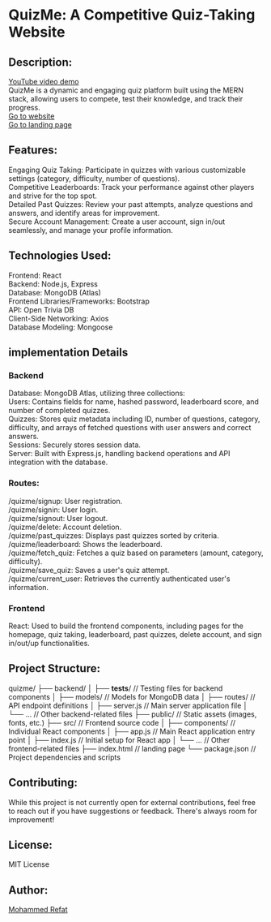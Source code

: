 # QuizMe: A Competitive Quiz-Taking Website

## Description:
[YouTube video demo](https://youtu.be/w0oxf6ZKisI) \
QuizMe is a dynamic and engaging quiz platform built using the MERN stack, allowing users to compete, test their knowledge, and track their progress. \
[Go to website](https://www.mohammedshehata.tech) \
[Go to landing page](https://vsvdsdv.my.canva.site/landingpage)

## Features:
Engaging Quiz Taking: Participate in quizzes with various customizable settings (category, difficulty, number of questions).\
Competitive Leaderboards: Track your performance against other players and strive for the top spot.\
Detailed Past Quizzes: Review your past attempts, analyze questions and answers, and identify areas for improvement.\
Secure Account Management: Create a user account, sign in/out seamlessly, and manage your profile information.

## Technologies Used:
Frontend: React\
Backend: Node.js, Express\
Database: MongoDB (Atlas)\
Frontend Libraries/Frameworks: Bootstrap\
API: Open Trivia DB\
Client-Side Networking: Axios\
Database Modeling: Mongoose

## implementation Details
### Backend
Database: MongoDB Atlas, utilizing three collections: \
Users: Contains fields for name, hashed password, leaderboard score, and number of completed quizzes. \
Quizzes: Stores quiz metadata including ID, number of questions, category, difficulty, and arrays of fetched questions with user answers and correct answers. \
Sessions: Securely stores session data. \
Server: Built with Express.js, handling backend operations and API integration with the database. 
### Routes:
/quizme/signup: User registration. \
/quizme/signin: User login. \
/quizme/signout: User logout. \
/quizme/delete: Account deletion.\
/quizme/past_quizzes: Displays past quizzes sorted by criteria.\
/quizme/leaderboard: Shows the leaderboard.\
/quizme/fetch_quiz: Fetches a quiz based on parameters (amount, category, difficulty).\
/quizme/save_quiz: Saves a user's quiz attempt.\
/quizme/current_user: Retrieves the currently authenticated user's information.
### Frontend
React: Used to build the frontend components, including pages for the homepage, quiz taking, leaderboard, past quizzes, delete account, and sign in/out/up functionalities.

## Project Structure:
quizme/
├── backend/
│   ├── __tests__/  // Testing files for backend components
│   ├── models/    // Models for MongoDB data 
│   ├── routes/    // API endpoint definitions
│   ├── server.js   // Main server application file
│   └── ...        // Other backend-related files
├── public/       // Static assets (images, fonts, etc.)
├── src/           // Frontend source code
│   ├── components/  // Individual React components
│   ├── app.js      // Main React application entry point
│   ├── index.js    // Initial setup for React app
│   └── ...        // Other frontend-related files
├── index.html     // landing page
└── package.json  // Project dependencies and scripts

## Contributing:

While this project is not currently open for external contributions, feel free to reach out if you have suggestions or feedback. There's always room for improvement!

## License:
 MIT License

## Author:
[Mohammed Refat](https://github.com/Mohammed-Refat-0)
